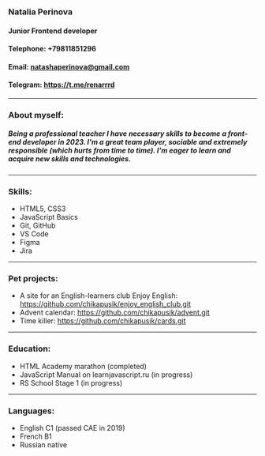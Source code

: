 ### Natalia Perinova
#### Junior Frontend developer
#### Telephone: +79811851296
#### Email: natashaperinova@gmail.com
#### Telegram: https://t.me/renarrrd
---
### About myself:
##### Being a professional teacher I have necessary skills to become a front-end developer in 2023. I'm a great team player, sociable and extremely responsible (which hurts from time to time). I'm eager to learn and acquire new skills and technologies.
---
### Skills:
* HTML5, CSS3
* JavaScript Basics
* Git, GitHub
* VS Code
* Figma
* Jira
---
### Pet projects:
* A site for an English-learners club Enjoy English: https://github.com/chikapusik/enjoy_english_club.git
* Advent calendar: https://github.com/chikapusik/advent.git
* Time killer: https://github.com/chikapusik/cards.git
---
### Education:
* HTML Academy marathon (completed)
* JavaScript Manual on learnjavascript.ru (in progress)
* RS School Stage 1 (in progress)
---
### Languages:
* English C1 (passed CAE in 2019)
* French B1
* Russian native
